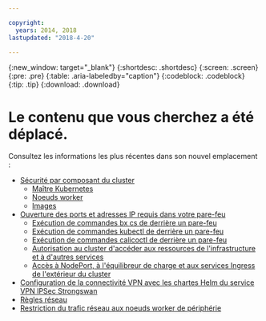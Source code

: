 ```yaml
---

copyright:
  years: 2014, 2018
lastupdated: "2018-4-20"

---
```


{:new_window: target="_blank"}
{:shortdesc: .shortdesc}
{:screen: .screen}
{:pre: .pre}
{:table: .aria-labeledby="caption"}
{:codeblock: .codeblock}
{:tip: .tip}
{:download: .download}

# Le contenu que vous cherchez a été déplacé.

Consultez les informations les plus récentes dans son nouvel emplacement :
 - [Sécurité par composant du cluster](cs_secure.html#cluster)
   - [Maître Kubernetes](cs_secure.html#master)
   - [Noeuds worker](cs_secure.html#worker)
   - [Images ](cs_secure.html#images)
 - [Ouverture des ports et adresses IP requis dans votre pare-feu](cs_firewall.html#firewall)
   - [Exécution de commandes bx cs de derrière un pare-feu](cs_firewall.html#firewall_bx)
   - [Exécution de commandes kubectl de derrière un pare-feu](cs_firewall.html#firewall_kubectl)
   - [Exécution de commandes calicoctl de derrière un pare-feu](cs_firewall.html#firewall_calicoctl)
   - [Autorisation au cluster d'accéder aux ressources de l'infrastructure et à d'autres services](cs_firewall.html#firewall_outbound)
   - [Accès à NodePort, à l'équilibreur de charge et aux services Ingress de l'extérieur du cluster](cs_firewall.html#firewall_inbound)
 - [Configuration de la connectivité VPN avec les chartes Helm du service VPN IPSec Strongswan](cs_vpn.html#vpn)
 - [Règles réseau](cs_network_policy.html#network_policies)
 - [Restriction du trafic réseau aux noeuds worker de périphérie](cs_edge.html#edge)

